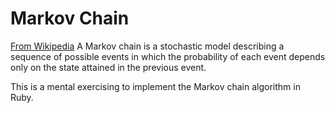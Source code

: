 # Markov Chain
[From Wikipedia](https://en.wikipedia.org/wiki/Markov_chain) A Markov chain is a stochastic model describing a sequence of possible events in which the probability of each event depends only on the state attained in the previous event.

This is a mental exercising to implement the Markov chain algorithm in Ruby.
